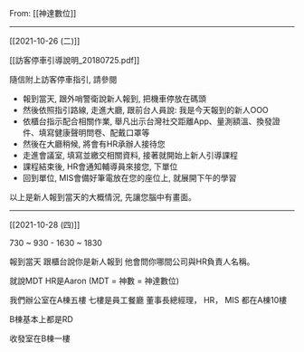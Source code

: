 
From: [[神達數位]]

---

[[2021-10-26 (二)]]

[[訪客停車引導說明_20180725.pdf]]

隨信附上訪客停車指引, 請參閱
 - 報到當天, 跟外哨警衛說新人報到, 把機車停放在碼頭
 - 然後依照指引路線, 走進大廳, 跟前台人員說: 我是今天報到的新人OOO
 - 依櫃台指示配合相關作業, 舉凡出示台灣社交距離App、量測額溫、換發證件、填寫健康聲明問卷、配戴口罩等
 - 然後在大廳稍候, 將會有HR承辦人接待您
 - 走進會議室, 填寫並繳交相關資料, 接著就開始上新人引導課程
 - 課程結束後, HR會通知輔導員來接您, 下單位
 - 回到單位, MIS會備好筆電放在您的座位上, 就展開下午的學習

以上是新人報到當天的大概情況, 先讓您腦中有畫面。

---

[[2021-10-28 (四)]]

730 ~ 930 - 1630 ~ 1830

報到當天 跟櫃台說你是新人報到 他會問你哪間公司與HR負責人名稱。

就說MDT HR是Aaron  (MDT =  神數 = 神達數位)

我們辦公室在A棟五樓 七樓是員工餐廳 董事長總經理， HR， MIS 都在A棟10樓

B棟基本上都是RD

收發室在B棟一樓
